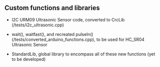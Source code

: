 ## Custom functions and libraries

- I2C URM09 Ultrasonic Sensor code, converted to CrcLib (/tests/i2c_ultrasonic.cpp)
- wait(), waitfast(), and recreated pulseIn() (/tests/converted_arduino_functions.cpp), to be used for HC_SR04 Ultrasonic Sensor

- StandardLib, global library to encompass all of these new functions (yet to be developed)
